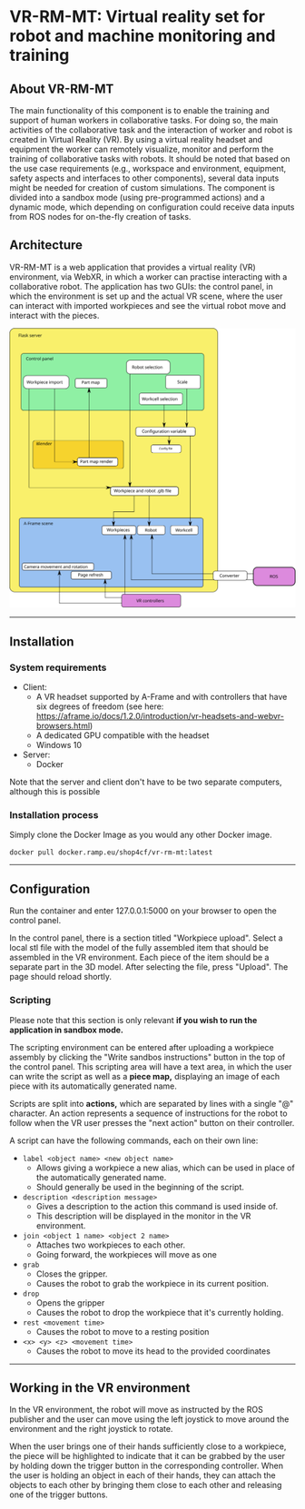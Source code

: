 # **VR-RM-MT: Virtual reality set for robot and machine monitoring and training** 

## About VR-RM-MT

The main functionality of this component is to enable the training and support of human workers in collaborative tasks. For doing so, the main activities of the collaborative task and the interaction of worker and robot is created in Virtual Reality (VR). By using a virtual reality headset and equipment the worker can remotely visualize, monitor and perform the training of collaborative tasks with robots.  It should be noted that based on the use case requirements (e.g., workspace and environment, equipment, safety aspects and interfaces to other components), several data inputs might be needed for creation of custom simulations. The component is divided into a sandbox mode (using pre-programmed actions) and a dynamic mode, which depending on configuration could receive data inputs from ROS nodes for on-the-fly creation of tasks.

## Architecture
VR-RM-MT is a web application
that provides a virtual reality
(VR) environment, via WebXR,
in which a worker can practise
interacting with a collaborative
robot.
The application has two GUIs:
the control panel, in which the
environment is set up and the
actual VR scene, where the user
can interact with imported
workpieces and see the virtual
robot move and interact with the
pieces.

![Diagram describing the program's architecture](Arch_diagram_dynamic_whitebg.svg)

---

## Installation
### System requirements
- Client:
    - A VR headset supported by A-Frame and with controllers that have
six degrees of freedom (see here:
https://aframe.io/docs/1.2.0/introduction/vr-headsets-and-webvr-browsers.html)
    - A dedicated GPU compatible with the headset
    - Windows 10
- Server:
    - Docker
  
Note that the server and client don't have to be two separate computers, although this is possible

### Installation process
Simply clone the Docker Image as you would any other Docker image.
```
docker pull docker.ramp.eu/shop4cf/vr-rm-mt:latest
```
---

## Configuration
Run the container and enter 127.0.0.1:5000 on your browser to open the control panel.

In the control panel, there is a section titled "Workpiece upload". Select a local stl file with the model of the fully assembled item that should be assembled in the VR environment. Each piece of the item should be a separate part in the 3D model. After selecting the file, press "Upload". The page should reload shortly.

### Scripting
Please note that this section is only relevant __if you wish to run the application in sandbox mode.__

The scripting environment can be entered after uploading a workpiece assembly by clicking the "Write sandbos instructions" button in the top of the control panel. This scripting area will have a text area, in which the user can write the script as well as a __piece map,__ displaying an image of each piece with its automatically generated name.

Scripts are split into __actions,__ which are separated by lines with a single "@" character. An action represents a sequence of instructions for the robot to follow when the VR user presses the "next action" button on their controller.

A script can have the following commands, each on their own line:
- ``label <object name> <new object name>`` 
  - Allows giving a workpiece a new alias, which can be used in place of the automatically generated name.
  - Should generally be used in the beginning of the script.
- ``description <description message>``
  - Gives a description to the action this command is used inside of.
  - This description will be displayed in the monitor in the VR environment.
- ``join <object 1 name> <object 2 name>`` 
  - Attaches two workpieces to each other.
  - Going forward, the workpieces will move as one
- ``grab``
  - Closes the gripper.
  - Causes the robot to grab the workpiece in its current position.
- ``drop``
  - Opens the gripper
  - Causes the robot to drop the workpiece that it's currently holding.
- `rest <movement time>`
  - Causes the robot to move to a resting position
- `<x> <y> <z> <movement time>`
  - Causes the robot to move its head to the provided coordinates

---

## Working in the VR environment 
In the VR environment, the robot will move as instructed by the ROS publisher and the user can move using the left joystick to move around the environment and the right joystick to rotate. 

When the user brings one of their hands sufficiently close to a workpiece, the piece will be highlighted to indicate that it can be grabbed by the user by holding down the trigger button in the corresponding controller. When the user is holding an object in each of their hands, they can attach the objects to each other by bringing them close to each other and releasing one of the trigger buttons.
